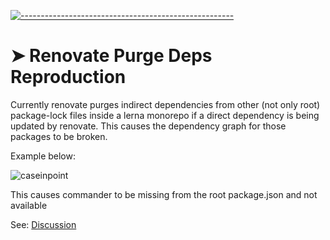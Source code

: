 <!-- ⚠️ This README has been generated from the file(s) "README.md" ⚠️-->
[![-----------------------------------------------------](https://raw.githubusercontent.com/andreasbm/readme/master/assets/lines/colored.png)](#renovate-purge-deps-reproduction)

# ➤ Renovate Purge Deps Reproduction

Currently renovate purges indirect dependencies from other (not only root) package-lock files inside a lerna monorepo if a direct dependency is being updated by renovate.
This causes the dependency graph for those packages to be broken.

Example below:

![caseinpoint](https://user-images.githubusercontent.com/4698322/158016439-339b65d0-8fc1-4960-8fb5-451cd3897e65.PNG)

This causes commander to be missing from the root package.json and not available

See: [Discussion](https://github.com/renovatebot/renovate/discussions/14618)

